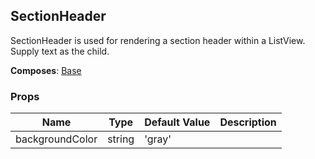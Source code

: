 ## SectionHeader 
 
SectionHeader is used for rendering a section header within a ListView.
Supply text as the child.
 
 __Composes__: [Base](Base.md) 


### Props
Name | Type | Default Value | Description
--- | --- | --- | --- 
backgroundColor | string  | 'gray' | 
 
